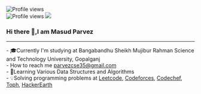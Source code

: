 ![Profile views](https://gpvc.arturio.dev/[MasudParvez35])  
![Profile views](https://gpvc.arturio.dev/[YOUR_PROFILE_USERNAME])
![](https://komarev.com/ghpvc/?username=MasudParvez35&label=PROFILE+VIEWS)
### Hi there 👋,I am Masud Parvez
<hr>
- 🎓Currently I'm studying at Bangabandhu Sheikh Mujibur Rahman Science and Technology University, Gopalganj <br>
-  How to reach me <a href = "parvezcse35@gmail.com">parvezcse35@gmail.com</a> <br>
-  📖Learning Various Data Structures and Algorithms <br>
- 💡Solving programming problems at <a href = "https://leetcode.com/Masud_Parvez/">Leetcode<a/>, 
  <a href = "https://codeforces.com/profile/Masud-Parvez">Codeforces<a/>, 
   <a href ="https://www.codechef.com/users/parvezcse">Codechef</a>,
   <a href = "https://toph.co/u/masud_parvezpp">Toph</a>,
    <a href = "https://www.hackerearth.com/@Masud_Parvez">HackerEarth</a>
